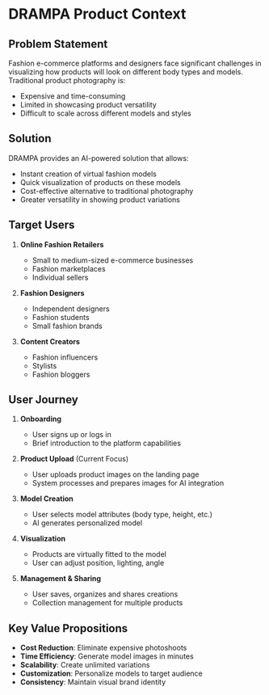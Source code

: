 # DRAMPA Product Context

## Problem Statement
Fashion e-commerce platforms and designers face significant challenges in visualizing how products will look on different body types and models. Traditional product photography is:
- Expensive and time-consuming
- Limited in showcasing product versatility
- Difficult to scale across different models and styles

## Solution
DRAMPA provides an AI-powered solution that allows:
- Instant creation of virtual fashion models
- Quick visualization of products on these models
- Cost-effective alternative to traditional photography
- Greater versatility in showing product variations

## Target Users
1. **Online Fashion Retailers**
   - Small to medium-sized e-commerce businesses
   - Fashion marketplaces
   - Individual sellers

2. **Fashion Designers**
   - Independent designers
   - Fashion students
   - Small fashion brands

3. **Content Creators**
   - Fashion influencers
   - Stylists
   - Fashion bloggers

## User Journey
1. **Onboarding**
   - User signs up or logs in
   - Brief introduction to the platform capabilities
   
2. **Product Upload** (Current Focus)
   - User uploads product images on the landing page
   - System processes and prepares images for AI integration
   
3. **Model Creation**
   - User selects model attributes (body type, height, etc.)
   - AI generates personalized model
   
4. **Visualization**
   - Products are virtually fitted to the model
   - User can adjust position, lighting, angle

5. **Management & Sharing**
   - User saves, organizes and shares creations
   - Collection management for multiple products

## Key Value Propositions
- **Cost Reduction**: Eliminate expensive photoshoots
- **Time Efficiency**: Generate model images in minutes
- **Scalability**: Create unlimited variations
- **Customization**: Personalize models to target audience
- **Consistency**: Maintain visual brand identity 